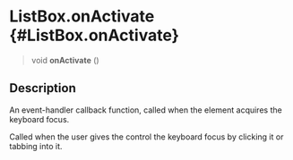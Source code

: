 ListBox.onActivate {#ListBox.onActivate}
==================

> void **onActivate** ()

Description
-----------

An event-handler callback function, called when the element acquires the
keyboard focus.

Called when the user gives the control the keyboard focus by clicking it
or tabbing into it.

